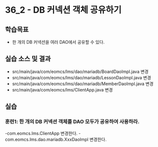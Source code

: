 # 36_2 - DB 커넥션 객체 공유하기

## 학습목표

- 한 개의 DB 커넥션을 여러 DAO에서 공유할 수 있다.

## 실습 소스 및 결과

- src/main/java/com/eomcs/lms/dao/mariadb/BoardDaoImpl.java 변경
- src/main/java/com/eomcs/lms/dao/mariadb/LessonDaoImpl.java 변경
- src/main/java/com/eomcs/lms/dao/mariadb/MemberDaoImpl.java 변경
- src/main/java/com/eomcs/lms/ClientApp.java 변경

## 실습  

### 훈련1: 한 개의 DB 커넥션 객체를 DAO 모두가 공유하여 사용하라.

-com.eomcs.lms.ClientApp 변경한다.
-com.eomcs.lms.dao.mariadb.XxxDaoImpl 변경한다.
